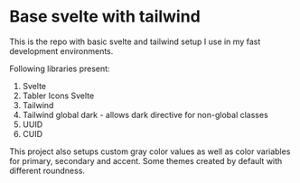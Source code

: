 # Base svelte with tailwind 
This is the repo with basic svelte and tailwind setup I use in my fast development environments. 

Following libraries present:
1. Svelte 
2. Tabler Icons Svelte 
3. Tailwind
4. Tailwind global dark - allows dark directive for non-global classes
5. UUID
6. CUID

This project also setups custom gray color values as well as color variables for primary, secondary and accent. Some themes created by default with different roundness.